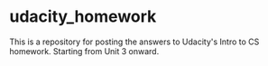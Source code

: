 # udacity_homework
This is a repository for posting the answers to Udacity's Intro to CS homework. Starting from Unit 3 onward. 

